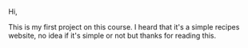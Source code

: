 Hi,

This is my first project on this course.
I heard that it's a simple recipes website, no idea if it's simple or not but thanks for reading this.